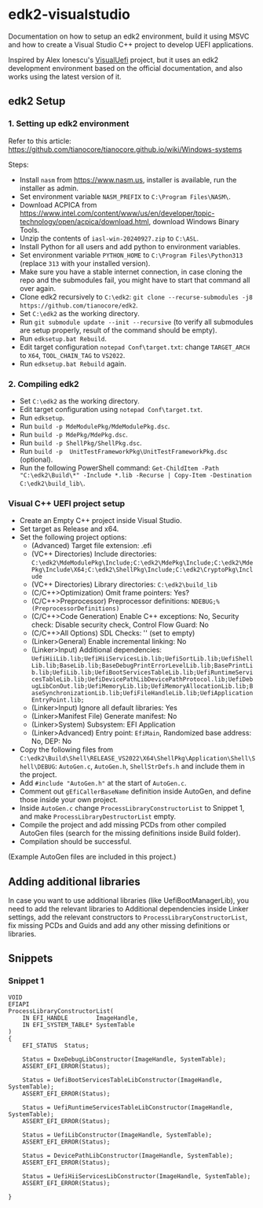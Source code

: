 # edk2-visualstudio

Documentation on how to setup an edk2 environment, build it using MSVC and how to create a Visual Studio C++ project to develop UEFI applications.

Inspired by Alex Ionescu's [VisualUefi](https://github.com/ionescu007/VisualUefi) project, but it uses an edk2 development environment based on the official documentation, and also works using the latest version of it.

## edk2 Setup

### 1. Setting up edk2 environment

Refer to this article: https://github.com/tianocore/tianocore.github.io/wiki/Windows-systems

Steps:
- Install `nasm` from https://www.nasm.us, installer is available, run the installer as admin.
- Set environment variable `NASM_PREFIX` to `C:\Program Files\NASM\`.
- Download ACPICA from https://www.intel.com/content/www/us/en/developer/topic-technology/open/acpica/download.html, download Windows Binary Tools.
- Unzip the contents of `iasl-win-20240927.zip` to `C:\ASL`.
- Install Python for all users and add python to environment variables.
- Set environment variable `PYTHON_HOME` to `C:\Program Files\Python313` (replace `313` with your installed version).
- Make sure you have a stable internet connection, in case cloning the repo and the submodules fail, you might have to start that command all over again.
- Clone edk2 recursively to `C:\edk2`: `git clone --recurse-submodules -j8 https://github.com/tianocore/edk2`.
- Set `C:\edk2` as the working directory.
- Run `git submodule update --init --recursive` (to verify all submodules are setup properly, result of the command should be empty).
- Run `edksetup.bat Rebuild`.
- Edit target configuration `notepad Conf\target.txt`: change `TARGET_ARCH` to `X64`, `TOOL_CHAIN_TAG` to `VS2022`.
- Run `edksetup.bat Rebuild` again.

### 2. Compiling edk2

- Set `C:\edk2` as the working directory.
- Edit target configuration using `notepad Conf\target.txt`.
- Run `edksetup`.
- Run `build -p MdeModulePkg/MdeModulePkg.dsc`.
- Run `build -p MdePkg/MdePkg.dsc`.
- Run `build -p ShellPkg/ShellPkg.dsc`.
- Run `build -p  UnitTestFrameworkPkg\UnitTestFrameworkPkg.dsc` (optional).
- Run the following PowerShell command: `Get-ChildItem -Path "C:\edk2\Build\*" -Include *.lib -Recurse | Copy-Item -Destination C:\edk2\build_lib\`.

### Visual C++ UEFI project setup
- Create an Empty C++ project inside Visual Studio.
- Set target as Release and x64.
- Set the following project options:
  - (Advanced) Target file extension: .efi
  - (VC++ Directories) Include directories: `C:\edk2\MdeModulePkg\Include;C:\edk2\MdePkg\Include;C:\edk2\MdePkg\Include\X64;C:\edk2\ShellPkg\Include;C:\edk2\CryptoPkg\Include`
  - (VC++ Directories) Library directories: `C:\edk2\build_lib`
  - (C/C++>Optimization) Omit frame pointers: Yes?
  - (C/C++>Preprocessor) Preprocessor definitions: `NDEBUG;%(PreprocessorDefinitions)`
  - (C/C++>Code Generation) Enable C++ exceptions: No, Security check: Disable security check, Control Flow Guard: No
  - (C/C++>All Options) SDL Checks: '' (set to empty)
  - (Linker>General) Enable incremental linking: No
  - (Linker>Input) Additional dependencies: `UefiHiiLib.lib;UefiHiiServicesLib.lib;UefiSortLib.lib;UefiShellLib.lib;BaseLib.lib;BaseDebugPrintErrorLevelLib.lib;BasePrintLib.lib;UefiLib.lib;UefiBootServicesTableLib.lib;UefiRuntimeServicesTableLib.lib;UefiDevicePathLibDevicePathProtocol.lib;UefiDebugLibConOut.lib;UefiMemoryLib.lib;UefiMemoryAllocationLib.lib;BaseSynchronizationLib.lib;UefiFileHandleLib.lib;UefiApplicationEntryPoint.lib;`
  - (Linker>Input) Ignore all default libraries: Yes
  - (Linker>Manifest File) Generate manifest: No
  - (Linker>System) Subsystem: EFI Application
  - (Linker>Advanced) Entry point: `EfiMain`, Randomized base address: No, DEP: No
- Copy the following files from `C:\edk2\Build\Shell\RELEASE_VS2022\X64\ShellPkg\Application\Shell\Shell\DEBUG`: `AutoGen.c`, `AutoGen.h`, `ShellStrDefs.h` and include them in the project.
- Add `#include "AutoGen.h"` at the start of `AutoGen.c`.
- Comment out `gEfiCallerBaseName` definition inside AutoGen, and define those inside your own project.
- Inside `AutoGen.c` change `ProcessLibraryConstructorList` to Snippet 1, and make `ProcessLibraryDestructorList` empty.
- Compile the project and add missing PCDs from other compiled AutoGen files (search for the missing definitions inside Build folder).
- Compilation should be successful.

(Example AutoGen files are included in this project.)

## Adding additional libraries

In case you want to use additional libraries (like UefiBootManagerLib), you need to add the relevant libraries to Additional dependencies inside Linker settings, add the relevant constructors to `ProcessLibraryConstructorList`, fix missing PCDs and Guids and add any other missing definitions or libraries.

## Snippets

### Snippet 1

```
VOID
EFIAPI
ProcessLibraryConstructorList(
	IN EFI_HANDLE        ImageHandle,
	IN EFI_SYSTEM_TABLE* SystemTable
)
{
	EFI_STATUS  Status;

	Status = DxeDebugLibConstructor(ImageHandle, SystemTable);
	ASSERT_EFI_ERROR(Status);

	Status = UefiBootServicesTableLibConstructor(ImageHandle, SystemTable);
	ASSERT_EFI_ERROR(Status);

	Status = UefiRuntimeServicesTableLibConstructor(ImageHandle, SystemTable);
	ASSERT_EFI_ERROR(Status);

	Status = UefiLibConstructor(ImageHandle, SystemTable);
	ASSERT_EFI_ERROR(Status);

	Status = DevicePathLibConstructor(ImageHandle, SystemTable);
	ASSERT_EFI_ERROR(Status);

	Status = UefiHiiServicesLibConstructor(ImageHandle, SystemTable);
	ASSERT_EFI_ERROR(Status);

}
```